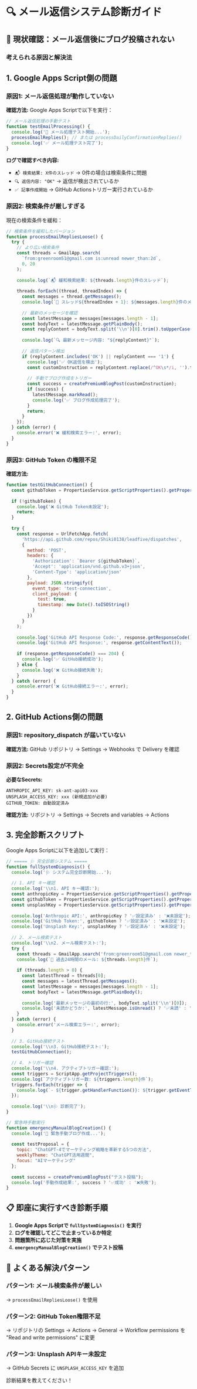 # 🔍 メール返信システム診断ガイド

## 🚨 現状確認：メール返信後にブログ投稿されない

### 考えられる原因と解決法

## 1. **Google Apps Script側の問題**

### **原因1: メール返信処理が動作していない**

**確認方法:**
Google Apps Scriptで以下を実行：

```javascript
// メール返信処理の手動テスト
function testEmailProcessing() {
  console.log('🧪 メール処理テスト開始...');
  processEmailReplies(); // または processDailyConfirmationReplies()
  console.log('✅ メール処理テスト完了');
}
```

**ログで確認すべき内容:**
- `📬 検索結果: X件のスレッド` → 0件の場合は検索条件に問題
- `🔍 返信内容: "OK"` → 返信が検出されているか
- `✅ 記事作成開始` → GitHub Actionsトリガー実行されているか

### **原因2: 検索条件が厳しすぎる**

現在の検索条件を緩和：

```javascript
// 検索条件を緩和したバージョン
function processEmailRepliesLoose() {
  try {
    // より広い検索条件
    const threads = GmailApp.search(
      `from:greenroom51@gmail.com is:unread newer_than:2d`,
      0, 20
    );
    
    console.log(`📬 緩和検索結果: ${threads.length}件のスレッド`);
    
    threads.forEach((thread, threadIndex) => {
      const messages = thread.getMessages();
      console.log(`📧 スレッド${threadIndex + 1}: ${messages.length}件のメッセージ`);
      
      // 最新のメッセージを確認
      const latestMessage = messages[messages.length - 1];
      const bodyText = latestMessage.getPlainBody();
      const replyContent = bodyText.split('\\n')[0].trim().toUpperCase();
      
      console.log(`🔍 最新メッセージ内容: "${replyContent}"`);
      
      // 返信パターン検出
      if (replyContent.includes('OK') || replyContent === '1') {
        console.log('✅ OK返信を検出');
        const customInstruction = replyContent.replace(/^OK\s*/i, '').trim();
        
        // 手動でブログ作成をトリガー
        const success = createPremiumBlogPost(customInstruction);
        if (success) {
          latestMessage.markRead();
          console.log('✅ ブログ作成処理完了');
        }
        return;
      }
    });
  } catch (error) {
    console.error('❌ 緩和検索エラー:', error);
  }
}
```

### **原因3: GitHub Token の権限不足**

**確認方法:**
```javascript
function testGitHubConnection() {
  const githubToken = PropertiesService.getScriptProperties().getProperty('GITHUB_TOKEN');
  
  if (!githubToken) {
    console.log('❌ GitHub Token未設定');
    return;
  }
  
  try {
    const response = UrlFetchApp.fetch(
      'https://api.github.com/repos/Shiki0138/leadfive/dispatches',
      {
        method: 'POST',
        headers: {
          'Authorization': `Bearer ${githubToken}`,
          'Accept': 'application/vnd.github.v3+json',
          'Content-Type': 'application/json'
        },
        payload: JSON.stringify({
          event_type: 'test-connection',
          client_payload: {
            test: true,
            timestamp: new Date().toISOString()
          }
        })
      }
    );
    
    console.log('GitHub API Response Code:', response.getResponseCode());
    console.log('GitHub API Response:', response.getContentText());
    
    if (response.getResponseCode() === 204) {
      console.log('✅ GitHub接続成功');
    } else {
      console.log('❌ GitHub接続失敗');
    }
  } catch (error) {
    console.error('❌ GitHub接続エラー:', error);
  }
}
```

## 2. **GitHub Actions側の問題**

### **原因1: repository_dispatch が届いていない**

**確認方法:**
GitHub リポジトリ → Settings → Webhooks で Delivery を確認

### **原因2: Secrets設定が不完全**

**必要なSecrets:**
```
ANTHROPIC_API_KEY: sk-ant-api03-xxx
UNSPLASH_ACCESS_KEY: xxx (新規追加が必要)
GITHUB_TOKEN: 自動設定済み
```

**確認方法:**
リポジトリ → Settings → Secrets and variables → Actions

## 3. **完全診断スクリプト**

Google Apps Scriptに以下を追加して実行：

```javascript
// ===== 🩺 完全診断システム =====
function fullSystemDiagnosis() {
  console.log('🩺 システム完全診断開始...');
  
  // 1. API キー確認
  console.log('\\n1. API キー確認:');
  const anthropicKey = PropertiesService.getScriptProperties().getProperty('ANTHROPIC_API_KEY');
  const githubToken = PropertiesService.getScriptProperties().getProperty('GITHUB_TOKEN');
  const unsplashKey = PropertiesService.getScriptProperties().getProperty('UNSPLASH_ACCESS_KEY');
  
  console.log('Anthropic API:', anthropicKey ? '✅設定済み' : '❌未設定');
  console.log('GitHub Token:', githubToken ? '✅設定済み' : '❌未設定');
  console.log('Unsplash Key:', unsplashKey ? '✅設定済み' : '❌未設定');
  
  // 2. メール検索テスト
  console.log('\\n2. メール検索テスト:');
  try {
    const threads = GmailApp.search('from:greenroom51@gmail.com newer_than:1d', 0, 5);
    console.log(`📧 過去24時間のメール: ${threads.length}件`);
    
    if (threads.length > 0) {
      const latestThread = threads[0];
      const messages = latestThread.getMessages();
      const latestMessage = messages[messages.length - 1];
      const bodyText = latestMessage.getPlainBody();
      
      console.log('最新メッセージの最初の行:', bodyText.split('\\n')[0]);
      console.log('未読かどうか:', latestMessage.isUnread() ? '✅未読' : '❌既読');
    }
  } catch (error) {
    console.error('メール検索エラー:', error);
  }
  
  // 3. GitHub接続テスト
  console.log('\\n3. GitHub接続テスト:');
  testGitHubConnection();
  
  // 4. トリガー確認
  console.log('\\n4. アクティブトリガー確認:');
  const triggers = ScriptApp.getProjectTriggers();
  console.log(`アクティブトリガー数: ${triggers.length}件`);
  triggers.forEach(trigger => {
    console.log(`- ${trigger.getHandlerFunction()}: ${trigger.getEventType()}`);
  });
  
  console.log('\\n🩺 診断完了');
}

// 緊急時手動実行
function emergencyManualBlogCreation() {
  console.log('🚨 緊急手動ブログ作成...');
  
  const testProposal = {
    topic: "ChatGPT-4でマーケティング戦略を革新する5つの方法",
    weeklyTheme: "ChatGPT活用週間",
    focus: "AIマーケティング"
  };
  
  const success = createPremiumBlogPost("テスト投稿");
  console.log('手動作成結果:', success ? '✅成功' : '❌失敗');
}
```

## 📋 **即座に実行すべき診断手順**

1. **Google Apps Scriptで `fullSystemDiagnosis()` を実行**
2. **ログを確認してどこで止まっているか特定**
3. **問題箇所に応じた対策を実施**
4. **`emergencyManualBlogCreation()` でテスト投稿**

## 🎯 **よくある解決パターン**

### **パターン1: メール検索条件が厳しい**
→ `processEmailRepliesLoose()` を使用

### **パターン2: GitHub Token権限不足**
→ リポジトリの Settings → Actions → General → Workflow permissions を "Read and write permissions" に変更

### **パターン3: Unsplash APIキー未設定**
→ GitHub Secrets に `UNSPLASH_ACCESS_KEY` を追加

診断結果を教えてください！
